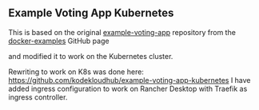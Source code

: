 ## Example Voting App Kubernetes

This is based on the original [example-voting-app](https://github.com/dockersamples/example-voting-app) repository from the [docker-examples](https://github.com/dockersamples) GitHub page

and modified it to work on the Kubernetes cluster.

Rewriting to work on K8s was done here: https://github.com/kodekloudhub/example-voting-app-kubernetes
I have added ingress configuration to work on Rancher Desktop with Traefik as ingress controller. 
